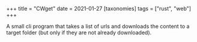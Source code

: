 +++
title = "CWget"
date = 2021-01-27
[taxonomies]
tags = ["rust", "web"]
+++

A small cli program that takes a list of urls and downloads the content to a target folder (but only if they are not already downloaded).
